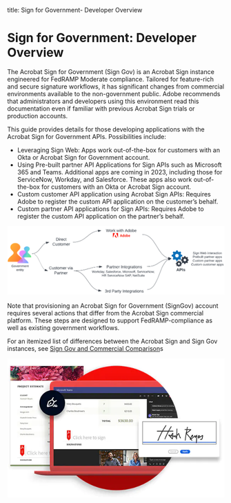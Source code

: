 
title: Sign for Government- Developer Overview

# Sign for Government: Developer Overview

<p>

The Acrobat Sign for Government (Sign Gov) is an Acrobat Sign instance engineered for FedRAMP Moderate compliance. Tailored for feature-rich and secure signature workflows, it has significant changes from commercial environments available to the non-government public. Adobe recommends that administrators and developers using this environment read this documentation even if familiar with previous Acrobat Sign trials or production accounts.

</p>

<p>
This guide provides details for those developing applications with the Acrobat Sign for Government APIs. Possibilities include:

* Leveraging Sign Web: Apps work out-of-the-box for customers with an Okta or Acrobat Sign for Government account.
* Using Pre-built partner API Applications for Sign APIs such as Microsoft 365 and Teams. Additional apps are coming in 2023, including those for ServiceNow, Workday, and Salesforce. These apps also work out-of-the-box for customers with an Okta or Acrobat Sign account.
* Custom customer API application using Acrobat Sign APIs: Requires Adobe to register the custom API application on the customer’s behalf.
* Custom partner API applications for Sign APIs: Requires Adobe to register the custom API application on the partner’s behalf.

</p>

![home1.png](../images/home1.png)

Note that provisioning an Acrobat Sign for Government (SignGov) account requires several actions that differ from the Acrobat Sign commercial platform. These steps are designed to support FedRAMP-compliance as well as existing government workflows.

<InlineAlert slots="text" />

For an itemized list of differences between the Acrobat Sign and Sign Gov instances, see [Sign Gov and Commercial Comparison](diffs.md)s

![home.png](../images/home.png)
